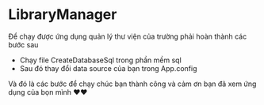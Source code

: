 # LibraryManager

Để chạy được ứng dụng quản lý thư viện của trường phải hoàn thành các bước sau
+ Chạy file CreateDatabaseSql trong phần mềm sql
+ Sau đó thay đổi data source của bạn trong App.config 

Và đó là các bước để chạy chúc bạn thành công và cảm ơn bạn đã xem ứng dụng của bọn mình ♥️♥️
